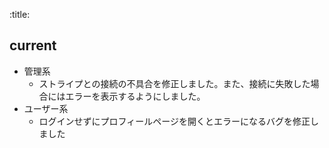 :title:
## current
- 管理系
  - ストライプとの接続の不具合を修正しました。また、接続に失敗した場合にはエラーを表示するようにしました。 
- ユーザー系
  - ログインせずにプロフィールページを開くとエラーになるバグを修正しました

